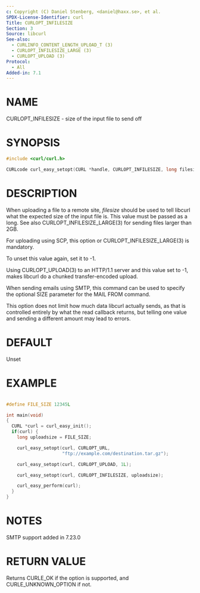 ```yaml
---
c: Copyright (C) Daniel Stenberg, <daniel@haxx.se>, et al.
SPDX-License-Identifier: curl
Title: CURLOPT_INFILESIZE
Section: 3
Source: libcurl
See-also:
  - CURLINFO_CONTENT_LENGTH_UPLOAD_T (3)
  - CURLOPT_INFILESIZE_LARGE (3)
  - CURLOPT_UPLOAD (3)
Protocol:
  - All
Added-in: 7.1
---
```


# NAME

CURLOPT_INFILESIZE - size of the input file to send off

# SYNOPSIS

~~~c
#include <curl/curl.h>

CURLcode curl_easy_setopt(CURL *handle, CURLOPT_INFILESIZE, long filesize);
~~~

# DESCRIPTION

When uploading a file to a remote site, *filesize* should be used to tell
libcurl what the expected size of the input file is. This value must be passed
as a long. See also CURLOPT_INFILESIZE_LARGE(3) for sending files larger
than 2GB.

For uploading using SCP, this option or CURLOPT_INFILESIZE_LARGE(3) is
mandatory.

To unset this value again, set it to -1.

Using CURLOPT_UPLOAD(3) to an HTTP/1.1 server and this value set to -1, makes
libcurl do a chunked transfer-encoded upload.

When sending emails using SMTP, this command can be used to specify the
optional SIZE parameter for the MAIL FROM command.

This option does not limit how much data libcurl actually sends, as that is
controlled entirely by what the read callback returns, but telling one value
and sending a different amount may lead to errors.

# DEFAULT

Unset

# EXAMPLE

~~~c

#define FILE_SIZE 12345L

int main(void)
{
  CURL *curl = curl_easy_init();
  if(curl) {
    long uploadsize = FILE_SIZE;

    curl_easy_setopt(curl, CURLOPT_URL,
                     "ftp://example.com/destination.tar.gz");

    curl_easy_setopt(curl, CURLOPT_UPLOAD, 1L);

    curl_easy_setopt(curl, CURLOPT_INFILESIZE, uploadsize);

    curl_easy_perform(curl);
  }
}
~~~

# NOTES

SMTP support added in 7.23.0

# RETURN VALUE

Returns CURLE_OK if the option is supported, and CURLE_UNKNOWN_OPTION if not.
